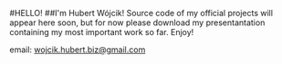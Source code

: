 #HELLO!
##I'm Hubert Wójcik! 
Source code of my official projects will appear here soon, but for now please download my presentantation containing my most important work so far. Enjoy!

email: wojcik.hubert.biz@gmail.com
